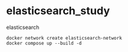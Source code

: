 # elasticsearch_study

elasticsearch

```
docker network create elasticsearch-network
docker compose up --build -d
```
